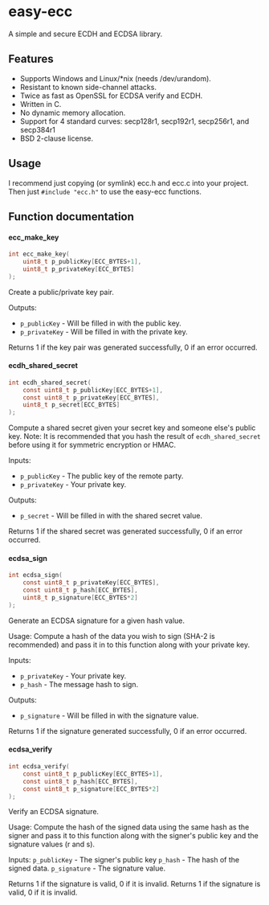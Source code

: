 easy-ecc
=====

A simple and secure ECDH and ECDSA library.

Features
--------

 * Supports Windows and Linux/*nix (needs /dev/urandom).
 * Resistant to known side-channel attacks.
 * Twice as fast as OpenSSL for ECDSA verify and ECDH.
 * Written in C.
 * No dynamic memory allocation.
 * Support for 4 standard curves: secp128r1, secp192r1, secp256r1, and secp384r1
 * BSD 2-clause license.

Usage
-----

I recommend just copying (or symlink) ecc.h and ecc.c into your project. Then just `#include "ecc.h"` to use the easy-ecc functions.

Function documentation
----------------------

#### ecc_make_key
```c
int ecc_make_key(
	uint8_t p_publicKey[ECC_BYTES+1],
	uint8_t p_privateKey[ECC_BYTES]
);
```
Create a public/private key pair.
    
Outputs:
 * `p_publicKey`  - Will be filled in with the public key.
 * `p_privateKey` - Will be filled in with the private key.

Returns 1 if the key pair was generated successfully, 0 if an error occurred.

#### ecdh_shared_secret
```c
int ecdh_shared_secret(
	const uint8_t p_publicKey[ECC_BYTES+1],
	const uint8_t p_privateKey[ECC_BYTES],
	uint8_t p_secret[ECC_BYTES]
);
```
Compute a shared secret given your secret key and someone else's public key.
Note: It is recommended that you hash the result of `ecdh_shared_secret` before using it for symmetric encryption or HMAC.

Inputs:
 * `p_publicKey`  - The public key of the remote party.
 * `p_privateKey` - Your private key.

Outputs:
 * `p_secret` - Will be filled in with the shared secret value.

Returns 1 if the shared secret was generated successfully, 0 if an error occurred.

#### ecdsa_sign
```c
int ecdsa_sign(
	const uint8_t p_privateKey[ECC_BYTES],
	const uint8_t p_hash[ECC_BYTES],
	uint8_t p_signature[ECC_BYTES*2]
);
```
Generate an ECDSA signature for a given hash value.

Usage: Compute a hash of the data you wish to sign (SHA-2 is recommended) and pass it in to
this function along with your private key.

Inputs:
 * `p_privateKey` - Your private key.
 * `p_hash`       - The message hash to sign.

Outputs:
 * `p_signature`  - Will be filled in with the signature value.

Returns 1 if the signature generated successfully, 0 if an error occurred.

#### ecdsa_verify
```c
int ecdsa_verify(
	const uint8_t p_publicKey[ECC_BYTES+1],
	const uint8_t p_hash[ECC_BYTES],
	const uint8_t p_signature[ECC_BYTES*2]
);
```
Verify an ECDSA signature.

Usage: Compute the hash of the signed data using the same hash as the signer and
pass it to this function along with the signer's public key and the signature values (r and s).

Inputs:
    `p_publicKey` - The signer's public key
    `p_hash`      - The hash of the signed data.
    `p_signature` - The signature value.

Returns 1 if the signature is valid, 0 if it is invalid.
Returns 1 if the signature is valid, 0 if it is invalid.